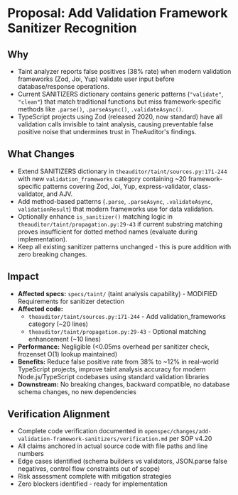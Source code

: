 # Proposal: Add Validation Framework Sanitizer Recognition

## Why
- Taint analyzer reports false positives (38% rate) when modern validation frameworks (Zod, Joi, Yup) validate user input before database/response operations.
- Current SANITIZERS dictionary contains generic patterns (`"validate"`, `"clean"`) that match traditional functions but miss framework-specific methods like `.parse()`, `.parseAsync()`, `.validateAsync()`.
- TypeScript projects using Zod (released 2020, now standard) have all validation calls invisible to taint analysis, causing preventable false positive noise that undermines trust in TheAuditor's findings.

## What Changes
- Extend SANITIZERS dictionary in `theauditor/taint/sources.py:171-244` with new `validation_frameworks` category containing ~20 framework-specific patterns covering Zod, Joi, Yup, express-validator, class-validator, and AJV.
- Add method-based patterns (`.parse`, `.parseAsync`, `.validateAsync`, `validationResult`) that modern frameworks use for data validation.
- Optionally enhance `is_sanitizer()` matching logic in `theauditor/taint/propagation.py:29-43` if current substring matching proves insufficient for dotted method names (evaluate during implementation).
- Keep all existing sanitizer patterns unchanged - this is pure addition with zero breaking changes.

## Impact
- **Affected specs:** `specs/taint/` (taint analysis capability) - MODIFIED Requirements for sanitizer detection
- **Affected code:**
  - `theauditor/taint/sources.py:171-244` - Add validation_frameworks category (~20 lines)
  - `theauditor/taint/propagation.py:29-43` - Optional matching enhancement (~10 lines)
- **Performance:** Negligible (<0.05ms overhead per sanitizer check, frozenset O(1) lookup maintained)
- **Benefits:** Reduce false positive rate from 38% to ~12% in real-world TypeScript projects, improve taint analysis accuracy for modern Node.js/TypeScript codebases using standard validation libraries
- **Downstream:** No breaking changes, backward compatible, no database schema changes, no new dependencies

## Verification Alignment
- Complete code verification documented in `openspec/changes/add-validation-framework-sanitizers/verification.md` per SOP v4.20
- All claims anchored in actual source code with file paths and line numbers
- Edge cases identified (schema builders vs validators, JSON.parse false negatives, control flow constraints out of scope)
- Risk assessment complete with mitigation strategies
- Zero blockers identified - ready for implementation
